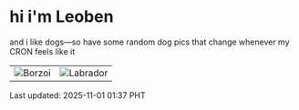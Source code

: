 # hi i'm Leoben

and i like dogs—so have some random dog pics that change whenever my CRON feels like it

|  |  |
|--------|----------|
| ![Borzoi](https://random-dog-vercel.vercel.app/api/random-borzoi?v=1761932266) | ![Labrador](https://random-dog-vercel.vercel.app/api/random-labrador?v=1761932266) |

Last updated: 2025-11-01 01:37 PHT
